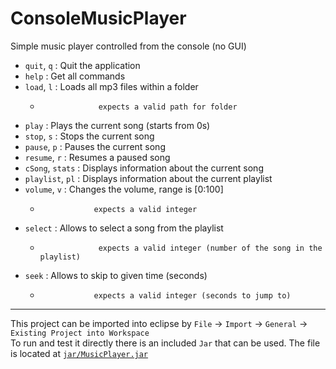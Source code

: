 # ConsoleMusicPlayer
Simple music player controlled from the console (no GUI)

- `quit`, `q`      : Quit the application
- `help`           : Get all commands
- `load`, `l`      : Loads all mp3 files within a folder
  -                  expects a valid path for folder
- `play`           : Plays the current song (starts from 0s)
- `stop`, `s`      : Stops the current song
- `pause`, `p`     : Pauses the current song
- `resume`, `r`    : Resumes a paused song
- `cSong`, `stats` : Displays information about the current song
- `playlist`, `pl` : Displays information about the current playlist
- `volume`, `v`    : Changes the volume, range is [0:100]
   -                 expects a valid integer
- `select`         : Allows to select a song from the playlist
  -                  expects a valid integer (number of the song in the playlist)
- `seek`           : Allows to skip to given time (seconds)
   -                 expects a valid integer (seconds to jump to)

---

This project can be imported into eclipse by `File` -> `Import` -> `General` -> `Existing Project into Workspace`  
To run and test it directly there is an included `Jar` that can be used. The file is located at [`jar/MusicPlayer.jar`](jar/MusicPlayer.jar)
